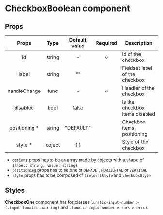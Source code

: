 # CheckboxBoolean component

## Props

|     Props      |  Type  | Default value | Required | Description                    |
| :------------: | :----: | :-----------: | :------: | ------------------------------ |
|       id       | string |       -       |    ✓     | Id of the checkbox             |
|     label      | string |      ""       |          | Fieldset label of the checkbox |
|  handleChange  |  func  |       -       |    ✓     | Handler of the checkbox        |
|    disabled    |  bool  |     false     |          | Is the checkbox items disabled |
| positioning \* | string |   "DEFAULT"   |          | Checkbox items positioning     |
|    style \*    | object |      { }      |          | Style of the checkbox          |

- `options` props has to be an array made by objects with a shape of `{label: string, value: string}`
- `positioning` props has to be one of `DEFAULT`, `HORIZONTAL` or `VERTICAL`
- `style` props has to be composed of `fieldsetStyle` and `checkboxStyle`

## Styles

**CheckboxOne** component has for classes `lunatic-input-number > (.input-lunatic .warning)` and `.lunatic-input-number-errors > error`.
